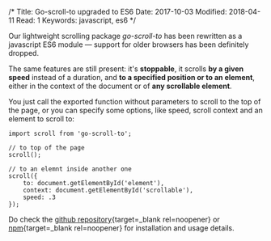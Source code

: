 /*
Title: Go-scroll-to upgraded to ES6
Date: 2017-10-03
Modified: 2018-04-11
Read: 1
Keywords: javascript, es6
*/

Our lightweight scrolling package *go-scroll-to* has been rewritten as 
a javascript ES6 module &mdash; support for older browsers has been definitely dropped.

The same features are still present: it's **stoppable**, it scrolls **by a given speed** instead of a duration, 
and **to a specified position or to an element**, either in the context of the document or of **any scrollable element**.  

You just call the exported function without parameters to scroll to the top of the page, or you can specify some options, 
like speed, scroll context and an element to scroll to:  

```
import scroll from 'go-scroll-to';

// to top of the page
scroll();

// to an elemnt inside another one
scroll({
    to: document.getElementById('element'),
    context: document.getElementById('scrollable'),
    speed: .3
});
```  

Do check the [github repository](https://github.com/pecuchet/go-scroll-to){target=_blank rel=noopener}
or [npm](https://www.npmjs.com/package/go-scroll-to){target=_blank rel=noopener}
for installation and usage details.
